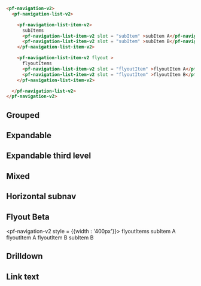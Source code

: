 ```html live

<pf-navigation-v2>
  <pf-navigation-list-v2>

    <pf-navigation-list-item-v2> 
      subItems 
      <pf-navigation-list-item-v2 slot = "subItem" >subItem A</pf-navigation-list-item-v2>
      <pf-navigation-list-item-v2 slot = "subItem" >subItem B</pf-navigation-list-item-v2>
    </pf-navigation-list-item-v2>

    <pf-navigation-list-item-v2 flyout > 
      flyoutItems 
      <pf-navigation-list-item-v2 slot = "flyoutItem" >flyoutItem A</pf-navigation-list-item-v2>
      <pf-navigation-list-item-v2 slot = "flyoutItem" >flyoutItem B</pf-navigation-list-item-v2>
    </pf-navigation-list-item-v2>

  </pf-navigation-list-v2>
</pf-navigation-v2>

```

## Grouped

## Expandable

## Expandable third level

## Mixed

## Horizontal subnav

## Flyout <pf-badge>Beta</pf-badge>

<div class = "sample-bloc" >

  <pf-navigation-v2 style = {{width : '400px'}}>
    <pf-navigation-list-v2>
      <pf-navigation-list-item-v2 > 
        <span>flyoutItems</span>
        <pf-navigation-list-item-v2 slot = "subItem" flyout>
          <span>subItem A</span>
          <pf-navigation-list-item-v2 slot = "flyoutItem" >flyoutItem A</pf-navigation-list-item-v2>
          <pf-navigation-list-item-v2 slot = "flyoutItem" >flyoutItem B</pf-navigation-list-item-v2>
        </pf-navigation-list-item-v2>
        <pf-navigation-list-item-v2 slot = "subItem" >subItem B</pf-navigation-list-item-v2>
      </pf-navigation-list-item-v2>
    </pf-navigation-list-v2>
  </pf-navigation-v2>

</div>

## Drilldown

## Link text

